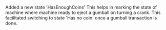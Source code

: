 Added a new state 'HasEnoughCoins'
  This helps in marking the state of machine where machine ready to eject a gumball on turning a crank.
  This facilitated switching to state 'Has no coin' once a gumball transaction is done.
